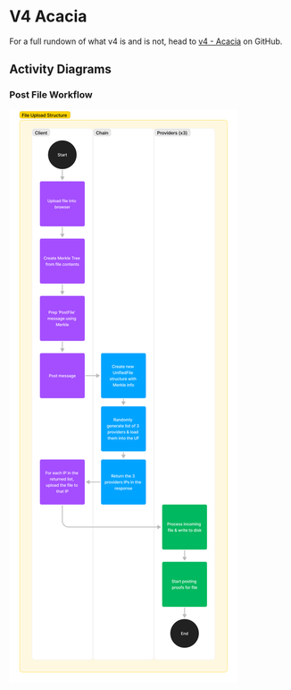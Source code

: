 # V4 Acacia

For a full rundown of what v4 is and is not, head to [v4 - Acacia](https://github.com/JackalLabs/canine-chain/issues/365) on GitHub.

## Activity Diagrams
### Post File Workflow
![Post File Workflow](./flow_post_file.png)